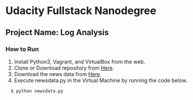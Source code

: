 # Udacity Fullstack Nanodegree 
## Project Name: Log Analysis

### How to Run
1. Install Python3, Vagrant, and VirtualBox from the web.
2. Clone or Download repository from [Here](https://github.com/udacity/fullstack-nanodegree-vm).
3. Download the news data from [Here](https://d17h27t6h515a5.cloudfront.net/topher/2016/August/57b5f748_newsdata/newsdata.zip).
4. Execute newsdata.py in the Virtual Machine by running the code below.
  ```
    $ python newsdata.py
  ```
